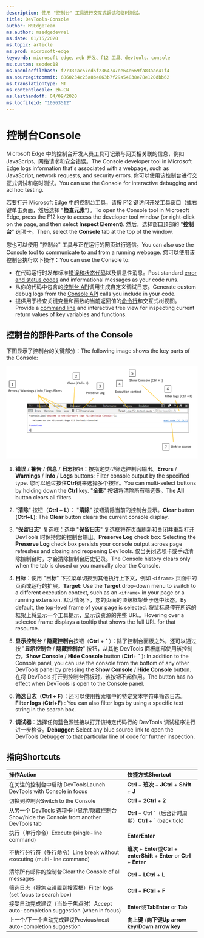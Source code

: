 ```yaml
---
description: 使用 "控制台" 工具进行交互式调试和临时测试。
title: DevTools-Console
author: MSEdgeTeam
ms.author: msedgedevrel
ms.date: 01/15/2020
ms.topic: article
ms.prod: microsoft-edge
keywords: microsoft edge、web 开发、f12 工具、devtools、console
ms.custom: seodec18
ms.openlocfilehash: f2733cac57ed5f2364747ee64e669fa83aae41f4
ms.sourcegitcommit: 6860234c25a8be863b7f29a54838e78e120dbb62
ms.translationtype: MT
ms.contentlocale: zh-CN
ms.lasthandoff: 04/09/2020
ms.locfileid: "10563512"
---
```

# <span data-ttu-id="afaae-104">控制台</span><span class="sxs-lookup"><span data-stu-id="afaae-104">Console</span></span>

<span data-ttu-id="afaae-105">Microsoft Edge 中的控制台开发人员工具可记录与网页相关联的信息，例如 JavaScript、网络请求和安全错误。</span><span class="sxs-lookup"><span data-stu-id="afaae-105">The Console developer tool in Microsoft Edge logs information that's associated with a webpage, such as JavaScript, network requests, and security errors.</span></span> <span data-ttu-id="afaae-106">你可以使用该控制台进行交互式调试和临时测试。</span><span class="sxs-lookup"><span data-stu-id="afaae-106">You can use the Console for interactive debugging and ad hoc testing.</span></span> 

<span data-ttu-id="afaae-107">若要打开 Microsoft Edge 中的控制台工具，请按 F12 键访问开发工具窗口（或右键单击页面，然后选择 "**检查元素**"）。</span><span class="sxs-lookup"><span data-stu-id="afaae-107">To open the Console tool in Microsoft Edge, press the F12 key to access the developer tool window (or right-click on the page, and then select **Inspect Element**).</span></span> <span data-ttu-id="afaae-108">然后，选择窗口顶部的 "**控制台**" 选项卡。</span><span class="sxs-lookup"><span data-stu-id="afaae-108">Then, select the **Console** tab at the top of the window.</span></span> 

<span data-ttu-id="afaae-109">您也可以使用 "控制台" 工具与正在运行的网页进行通信。</span><span class="sxs-lookup"><span data-stu-id="afaae-109">You can also use the Console tool to communicate to and from a running webpage.</span></span> <span data-ttu-id="afaae-110">您可以使用该控制台执行以下操作：</span><span class="sxs-lookup"><span data-stu-id="afaae-110">You can use the Console to:</span></span>

- <span data-ttu-id="afaae-111">在代码运行时发布标准[错误和状态代码](./console/error-and-status-codes.md)以及信息性消息。</span><span class="sxs-lookup"><span data-stu-id="afaae-111">Post standard [error and status codes](./console/error-and-status-codes.md) and informational messages as your code runs.</span></span>
- <span data-ttu-id="afaae-112">从你的代码中包含的[控制台 API](./console/console-api.md)调用生成自定义调试日志。</span><span class="sxs-lookup"><span data-stu-id="afaae-112">Generate custom debug logs from the [Console API](./console/console-api.md) calls you include in your code.</span></span>
- <span data-ttu-id="afaae-113">提供用于检查关键变量和函数的当前返回值的[命令行](./console/command-line.md)和交互式树视图。</span><span class="sxs-lookup"><span data-stu-id="afaae-113">Provide a [command line](./console/command-line.md) and interactive tree view for inspecting current return values of key variables and functions.</span></span>

## <span data-ttu-id="afaae-114">控制台的部件</span><span class="sxs-lookup"><span data-stu-id="afaae-114">Parts of the Console</span></span>

<span data-ttu-id="afaae-115">下图显示了控制台的关键部分：</span><span class="sxs-lookup"><span data-stu-id="afaae-115">The following image shows the key parts of the Console:</span></span>

![Microsoft Edge DevTools 控制台](./media/console.png)

1. <span data-ttu-id="afaae-117">**错误**  / **警告**  / **信息**  / **日志**按钮：按指定类型筛选控制台输出。</span><span class="sxs-lookup"><span data-stu-id="afaae-117">**Errors** / **Warnings** / **Info** / **Logs** buttons: Filter console output by the specified type.</span></span> <span data-ttu-id="afaae-118">您可以通过按住**Ctrl**键来选择多个按钮。</span><span class="sxs-lookup"><span data-stu-id="afaae-118">You can multi-select buttons by holding down the **Ctrl** key.</span></span> <span data-ttu-id="afaae-119">"**全部**" 按钮将清除所有筛选器。</span><span class="sxs-lookup"><span data-stu-id="afaae-119">The **All** button clears all filters.</span></span>

2. <span data-ttu-id="afaae-120">"**清除**" 按钮（**Ctrl + L**）： "**清除**" 按钮清除当前的控制台显示。</span><span class="sxs-lookup"><span data-stu-id="afaae-120">**Clear** button (**Ctrl+L**): The **Clear** button clears the current console display.</span></span>

3. <span data-ttu-id="afaae-121">"**保留日志**" 复选框：选中 "**保留日志**" 复选框将在页面刷新和关闭并重新打开 DevTools 时保持您的控制台输出。</span><span class="sxs-lookup"><span data-stu-id="afaae-121">**Preserve Log** check box: Selecting the **Preserve Log** check box persists your console output across page refreshes and closing and reopening DevTools.</span></span> <span data-ttu-id="afaae-122">仅当关闭选项卡或手动清除控制台时，才会清除控制台历史记录。</span><span class="sxs-lookup"><span data-stu-id="afaae-122">The Console history clears only when the tab is closed or you manually clear the Console.</span></span>

4. <span data-ttu-id="afaae-123">**目标**：使用 "**目标**" 下拉菜单切换到其他执行上下文，例如 `<iframe>` 页面中的页面或运行的扩展。</span><span class="sxs-lookup"><span data-stu-id="afaae-123">**Target**: Use the **Target** drop-down menu to switch to a different execution context, such as an `<iframe>` in your page or a running extension.</span></span> <span data-ttu-id="afaae-124">默认情况下，您的页面的顶级框架处于选中状态。</span><span class="sxs-lookup"><span data-stu-id="afaae-124">By default, the top-level frame of your page is selected.</span></span> <span data-ttu-id="afaae-125">将鼠标悬停在所选的框架上将显示一个工具提示，显示该资源的完整 URL。</span><span class="sxs-lookup"><span data-stu-id="afaae-125">Hovering over a selected frame displays a tooltip that shows the full URL for that resource.</span></span>

5. <span data-ttu-id="afaae-126">**显示控制台**  / **隐藏控制台**按钮（**Ctrl** +  **&grave;** ）：除了控制台面板之外，还可以通过按 "**显示控制台**  /  **隐藏控制台**" 按钮，从其他 DevTools 面板底部使用该控制台。</span><span class="sxs-lookup"><span data-stu-id="afaae-126">**Show Console** / **Hide Console** button (**Ctrl**+ **&grave;** ): In addition to the Console panel, you can use the console from the bottom of any other DevTools panel by pressing the **Show Console** / **Hide Console** button.</span></span> <span data-ttu-id="afaae-127">在将 DevTools 打开到控制台面板时，该按钮不起作用。</span><span class="sxs-lookup"><span data-stu-id="afaae-127">The button has no effect when DevTools is open to the Console panel.</span></span>
 
6. <span data-ttu-id="afaae-128">**筛选日志**（**Ctrl + F**）：还可以使用搜索框中的特定文本字符串筛选日志。</span><span class="sxs-lookup"><span data-stu-id="afaae-128">**Filter logs** (**Ctrl+F**) : You can also filter logs by using a specific text string in the search box.</span></span>

7. <span data-ttu-id="afaae-129">**调试器**：选择任何蓝色源链接以打开该特定代码行的 DevTools 调试程序进行进一步检查。</span><span class="sxs-lookup"><span data-stu-id="afaae-129">**Debugger**: Select any blue source link to open the DevTools Debugger to that particular line of code for further inspection.</span></span>

## <span data-ttu-id="afaae-130">指向</span><span class="sxs-lookup"><span data-stu-id="afaae-130">Shortcuts</span></span>

<span data-ttu-id="afaae-131">操作</span><span class="sxs-lookup"><span data-stu-id="afaae-131">Action</span></span>                                            | <span data-ttu-id="afaae-132">快捷方式</span><span class="sxs-lookup"><span data-stu-id="afaae-132">Shortcut</span></span>               
:-------------------------------------------------| :----------------------
<span data-ttu-id="afaae-133">在关注的控制台中启动 DevTools</span><span class="sxs-lookup"><span data-stu-id="afaae-133">Launch DevTools with Console in focus</span></span>             | <span data-ttu-id="afaae-134">**Ctrl**  + **班次**  + **J**</span><span class="sxs-lookup"><span data-stu-id="afaae-134">**Ctrl** + **Shift** + **J**</span></span> 
<span data-ttu-id="afaae-135">切换到控制台</span><span class="sxs-lookup"><span data-stu-id="afaae-135">Switch to the Console</span></span>                                 | <span data-ttu-id="afaae-136">**Ctrl**  + **2**</span><span class="sxs-lookup"><span data-stu-id="afaae-136">**Ctrl** + **2**</span></span>           
<span data-ttu-id="afaae-137">从另一个 DevTools 选项卡中显示/隐藏控制台</span><span class="sxs-lookup"><span data-stu-id="afaae-137">Show/hide the Console from another DevTools tab</span></span>       | <span data-ttu-id="afaae-138">**Ctrl**  +  Ctrl **&grave;**（后台计时周期）</span><span class="sxs-lookup"><span data-stu-id="afaae-138">**Ctrl** + **&grave;** (back tick)</span></span>  
<span data-ttu-id="afaae-139">执行（单行命令）</span><span class="sxs-lookup"><span data-stu-id="afaae-139">Execute (single-line command)</span></span>                     | **<span data-ttu-id="afaae-140">Enter</span><span class="sxs-lookup"><span data-stu-id="afaae-140">Enter</span></span>**                
<span data-ttu-id="afaae-141">不执行分行符（多行命令）</span><span class="sxs-lookup"><span data-stu-id="afaae-141">Line break without executing (multi-line command)</span></span> | <span data-ttu-id="afaae-142">**班次**  + **Enter**或**Ctrl**  +  **enter**</span><span class="sxs-lookup"><span data-stu-id="afaae-142">**Shift** + **Enter** or **Ctrl** + **Enter**</span></span>      
<span data-ttu-id="afaae-143">清除所有邮件的控制台</span><span class="sxs-lookup"><span data-stu-id="afaae-143">Clear the Console of all messages</span></span>                 | <span data-ttu-id="afaae-144">**Ctrl**  + **L**</span><span class="sxs-lookup"><span data-stu-id="afaae-144">**Ctrl** + **L**</span></span>           
<span data-ttu-id="afaae-145">筛选日志（将焦点设置到搜索框）</span><span class="sxs-lookup"><span data-stu-id="afaae-145">Filter logs (set focus to search box)</span></span>             | <span data-ttu-id="afaae-146">**Ctrl**  + **F**</span><span class="sxs-lookup"><span data-stu-id="afaae-146">**Ctrl** + **F**</span></span>           
<span data-ttu-id="afaae-147">接受自动完成建议（当处于焦点时）</span><span class="sxs-lookup"><span data-stu-id="afaae-147">Accept auto-completion suggestion (when in focus)</span></span> | <span data-ttu-id="afaae-148">**Enter**或**Tab**</span><span class="sxs-lookup"><span data-stu-id="afaae-148">**Enter** or **Tab**</span></span>       
<span data-ttu-id="afaae-149">上一个/下一个自动完成建议</span><span class="sxs-lookup"><span data-stu-id="afaae-149">Previous/next auto-completion suggestion</span></span>          | <span data-ttu-id="afaae-150">**向上键** /**向下键**</span><span class="sxs-lookup"><span data-stu-id="afaae-150">**Up arrow key**/**Down arrow key**</span></span>   


